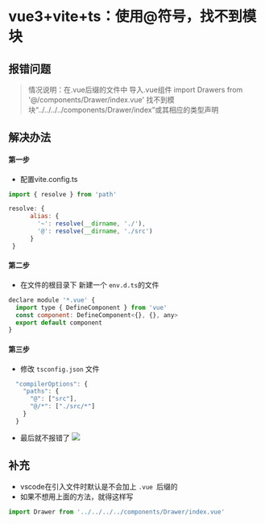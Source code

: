 # vue3+vite+ts：使用@符号，找不到模块

## 报错问题

> 情况说明：在.vue后缀的文件中 导入.vue组件
> import Drawers from '@/components/Drawer/index.vue'
> 找不到模块“../../../../components/Drawer/index”或其相应的类型声明

## 解决办法

#### 第一步

- 配置vite.config.ts
```js
import { resolve } from 'path'

resolve: {
      alias: {
        '~': resolve(__dirname, './'),
        '@': resolve(__dirname, './src')
      }
 }
```

#### 第二步

- 在文件的根目录下 新建一个 ```env.d.ts```的文件

```js
declare module '*.vue' {
  import type { DefineComponent } from 'vue'
  const component: DefineComponent<{}, {}, any>
  export default component
}

```

#### 第三步

- 修改 ```tsconfig.json``` 文件

```js
  "compilerOptions": {
    "paths": {
      "@": ["src"],
      "@/*": ["./src/*"]
    }
  }
```

- 最后就不报错了
![](https://img2023.cnblogs.com/blog/2450634/202303/2450634-20230322161358894-531250427.png)


## 补充

- vscode在引入文件时默认是不会加上 ```.vue ```后缀的
- 如果不想用上面的方法，就得这样写
```js  
import Drawer from '../../../../components/Drawer/index.vue'
```

